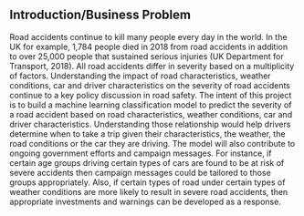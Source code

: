 
## Introduction/Business Problem
Road accidents continue to kill many people every day in the world. In the UK for example, 1,784 people died in 2018 from road accidents in addition to over 25,000 people that sustained serious injuries (UK Department for Transport, 2018). All road accidents differ in severity based on a multiplicity of factors. Understanding the impact of road characteristics, weather conditions, car and driver characteristics on the severity of road accidents continue to a key policy discussion in road safety. 
The intent of this project is to build a machine learning classification model to predict the severity of a road accident based on road characteristics, weather conditions, car and driver characteristics. Understanding those relationship would help drivers determine when to take a trip given their characteristics, the weather, the road conditions or the car they are driving. The model will also contribute to ongoing government efforts and campaign messages. For instance, if certain age groups driving certain types of cars are found to be at risk of severe accidents then campaign messages could be tailored to those groups appropriately. Also, if certain types of road under certain types of weather conditions are more likely to result in severe road accidents, then appropriate investments and warnings can be developed as a response. 



```python

```
